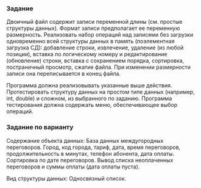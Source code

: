 ### Задание
Двоичный файл содержит записи переменной длины (см. простые структуры данных). Формат записи предполагает ее переменную размерность. Реализовать набор операций над записями без загрузки одновременно всей структуры данных в память (поэлементная загрузка СД): добавление строки, извлечение, удаление (из любой позиции), вставка по логическому номеру и редактирование (обновление) строки, вставка с сохранением порядка, сортировка, постраничный просмотр, сжатие файла. При изменении размерности записи она переписывается в конец файла. 

Программа должна реализовывать указанные выше действия. Протестировать структуру данных на простом типе данных (например, int, double) и сложном, из выбранного по заданию. Программа тестирования должна содержать меню, обеспечивающее выбор операций.

### Задание по варианту
Содержание объекта данных: База данных междугородных переговоров. Город, код города, тариф, дата, время переговоров, продолжительность в минутах, телефон абонента, дата оплаты. Сортировка по дате переговоров. Вывод списка неоплаченных переговоров и суммы оплаты (дата оплаты пуста). 

Вид структуры данных: Односвязный список.
